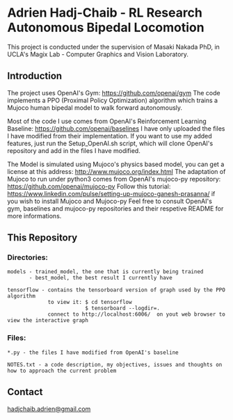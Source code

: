 # Adrien Hadj-Chaib  -  RL Research Autonomous Bipedal Locomotion

This project is conducted under the supervision of Masaki Nakada PhD, in UCLA's Magix Lab - Computer Graphics and Vision Laboratory.

## Introduction 

The project uses OpenAI's Gym: https://github.com/openai/gym
The code implements a PPO (Proximal Policy Optimization) algorithm which trains a Mujoco human bipedal model to walk forward autonomously.  

Most of the code I use comes from OpenAI's Reinforcement Learning Baseline: https://github.com/openai/baselines
I have only uploaded the files I have modified from their implementation.
If you want to use my added features, just run the Setup_OpenAI.sh script, which will clone OpenAI's repository and add in the files I have modified.

The Model is simulated using Mujoco's physics based model, you can get a license at this address: http://www.mujoco.org/index.html
The adaptation of Mujoco to run under python3 comes from OpenAI's mujoco-py repository: https://github.com/openai/mujoco-py 
Follow this tutorial: https://www.linkedin.com/pulse/setting-up-mujoco-ganesh-prasanna/ if you wish to install Mujoco and Mujoco-py
Feel free to consult OpenAI's gym, baselines and mujoco-py repositories and their respetive README for more informations. 


## This Repository

### Directories:

	models - trained_model, the one that is currently being trained
		   - best_model, the best result I currently have 

	tensorflow - contains the tensorboard version of graph used by the PPO algorithm
				 to view it: $ cd tensorflow
				 			 $ tensorboard --logdir=.
				 connect to http://localhost:6006/  on yout web browser to view the interactive graph 

### Files:

	*.py - the files I have modified from OpenAI's baseline

	NOTES.txt - a code description, my objectives, issues and thoughts on how to approach the current problem


## Contact 

hadjchaib.adrien@gmail.com